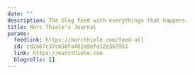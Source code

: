 ```yaml
---
date: ""
description: The blog feed with everythings that happens.
title: Marc Thiele's Journal
params:
  feedlink: https://marcthiele.com/feed-all
  id: cd2a67c37c650fa482a9efa12e367951
  link: https://marcthiele.com
  blogrolls: []
---
```

